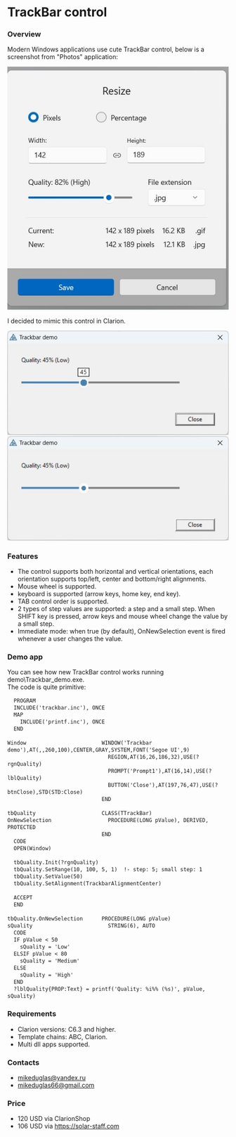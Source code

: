 # TrackBar control

### Overview
Modern Windows applications use cute TrackBar control, below is a screenshot from "Photos" application:

![Photos resize dialog](https://github.com/mikeduglas/trackbar/blob/master/screenshots/Photos_Resize.jpg?raw=true)  

I decided to mimic this control in Clarion.

![Screenshot1](https://github.com/mikeduglas/trackbar/blob/master/screenshots/trackbar_demo1.jpg?raw=true)  
![Screenshot2](https://github.com/mikeduglas/trackbar/blob/master/screenshots/trackbar_demo2.jpg?raw=true)  

### Features
- The control supports both horizontal and vertical orientations, each orientation supports top/left, center and bottom/right alignments.
- Mouse wheel is supported.
- keyboard is supported (arrow keys, home key, end key).
- TAB control order is supported.
- 2 types of step values are supported: a step and a small step. When SHIFT key is pressed, arrow keys and mouse wheel change the value by a small step.
- Immediate mode: when true (by default), OnNewSelection event is fired whenever a user changes the value.

### Demo app
You can see how new TrackBar control works running demo\Trackbar_demo.exe.  
The code is quite primitive:

```
  PROGRAM
  INCLUDE('trackbar.inc'), ONCE
  MAP
    INCLUDE('printf.inc'), ONCE
  END

Window                        WINDOW('Trackbar demo'),AT(,,260,100),CENTER,GRAY,SYSTEM,FONT('Segoe UI',9)
                                REGION,AT(16,26,186,32),USE(?rgnQuality)
                                PROMPT('Prompt1'),AT(16,14),USE(?lblQuality)
                                BUTTON('Close'),AT(197,76,47),USE(?btnClose),STD(STD:Close)
                              END

tbQuality                     CLASS(TTrackBar)
OnNewSelection                  PROCEDURE(LONG pValue), DERIVED, PROTECTED
                              END
  CODE
  OPEN(Window)
  
  tbQuality.Init(?rgnQuality)
  tbQuality.SetRange(10, 100, 5, 1)  !- step: 5; small step: 1
  tbQuality.SetValue(50)
  tbQuality.SetAlignment(TrackbarAlignmentCenter)

  ACCEPT
  END
  
tbQuality.OnNewSelection      PROCEDURE(LONG pValue)
sQuality                        STRING(6), AUTO
  CODE
  IF pValue < 50
    sQuality = 'Low'
  ELSIF pValue < 80
    sQuality = 'Medium'
  ELSE
    sQuality = 'High'
  END
  ?lblQuality{PROP:Text} = printf('Quality: %i%% (%s)', pValue, sQuality)
```

### Requirements
- Clarion versions: C6.3 and higher.
- Template chains: ABC, Clarion.
- Multi dll apps supported.

### Contacts
- <mikeduglas@yandex.ru>
- <mikeduglas66@gmail.com>

### Price
- 120 USD via ClarionShop 
- 106 USD via https://solar-staff.com
